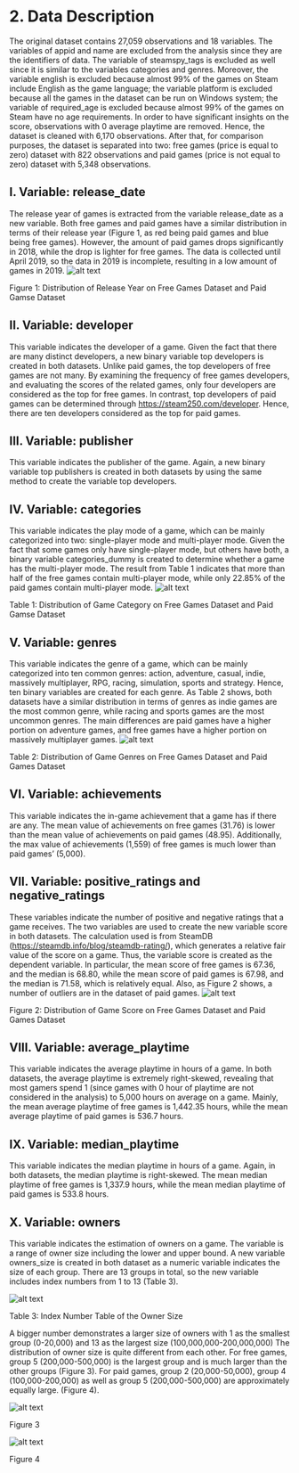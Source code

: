 # 2. Data Description
The original dataset contains 27,059 observations and 18 variables. The variables of appid and name are excluded from the analysis since they are the identifiers of data. The variable of steamspy_tags is excluded as well since it is similar to the variables categories and genres. Moreover, the variable english is excluded because almost 99% of the games on Steam include English as the game language; the variable platform is excluded because all the games in the dataset can be run on Windows system; the variable of required_age is excluded because almost 99% of the games on Steam have no age requirements. In order to have significant insights on the score, observations with 0 average playtime are removed. Hence, the dataset is cleaned with 6,170 observations. After that, for comparison purposes, the dataset is separated into two: free games (price is equal to zero) dataset with 822 observations and paid games (price is not equal to zero) dataset with 5,348 observations.

## I. Variable: release_date
The release year of games is extracted from the variable release_date as a new variable. Both free games and paid games have a similar distribution in terms of their release year (Figure 1, as red being paid games and blue being free games). However, the amount of paid games drops significantly in 2018, while the drop is lighter for free games. The data is collected until April 2019, so the data in 2019 is incomplete, resulting in a low amount of games in 2019.
![alt text](https://github.com/tzyiyuet/video-games/blob/master/Release_year.png?raw=true)

Figure 1: Distribution of Release Year on Free Games Dataset and Paid Gamse Dataset

## II. Variable: developer
This variable indicates the developer of a game. Given the fact that there are many distinct developers, a new binary variable top developers is created in both datasets. Unlike paid games, the top developers of free games are not many. By examining the frequency of free games developers, and evaluating the scores of the related games, only four developers are considered as the top for free games. In contrast, top developers of paid games can be determined through https://steam250.com/developer. Hence, there are ten developers considered as the top for paid games. 

## III. Variable: publisher
This variable indicates the publisher of the game. Again, a new binary variable top publishers is created in both datasets by using the same method to create the variable top developers.

## IV. Variable: categories
This variable indicates the play mode of a game, which can be mainly categorized into two: single-player mode and multi-player mode. Given the fact that some games only have single-player mode, but others have both, a binary variable categories_dummy is created to determine whether a game has the multi-player mode. The result from Table 1 indicates that more than half of the free games contain multi-player mode, while only 22.85% of the paid games contain multi-player mode.
![alt text](https://github.com/tzyiyuet/video-games/blob/master/figure%201.jpg?raw=true)

Table 1: Distribution of Game Category on Free Games Dataset and Paid Gamse Dataset

## V. Variable: genres
This variable indicates the genre of a game, which can be mainly categorized into ten common genres: action, adventure, casual, indie, massively multiplayer, RPG, racing, simulation, sports and strategy. Hence, ten binary variables are created for each genre. As Table 2 shows, both datasets have a similar distribution in terms of genres as indie games are the most common genre, while racing and sports games are the most uncommon genres. The main differences are paid games have a higher portion on adventure games, and free games have a higher portion on massively multiplayer games.
![alt text](https://github.com/tzyiyuet/video-games/blob/master/figure%202.JPG?raw=true)

Table 2: Distribution of Game Genres on Free Games Dataset and Paid Games Dataset

## VI. Variable: achievements
This variable indicates the in-game achievement that a game has if there are any. The mean value of achievements on free games (31.76) is lower than the mean value of achievements on paid games (48.95). Additionally, the max value of achievements (1,559) of free games is much lower than paid games’ (5,000).

## VII. Variable: positive_ratings and negative_ratings
These variables indicate the number of positive and negative ratings that a game receives. The two variables are used to create the new variable score in both datasets. The calculation used is from SteamDB (https://steamdb.info/blog/steamdb-rating/), which generates a relative fair value of the score on a game. Thus, the variable score is created as the dependent variable. In particular, the mean score of free games is 67.36, and the median is 68.80, while the mean score of paid games is 67.98, and the median is 71.58, which is relatively equal. Also, as Figure 2 shows, a number of outliers are in the dataset of paid games.
![alt text](https://github.com/tzyiyuet/video-games/blob/master/score.png?raw=true)

Figure 2: Distribution of Game Score on Free Games Dataset and Paid Games Dataset

## VIII. Variable: average_playtime
This variable indicates the average playtime in hours of a game. In both datasets, the average playtime is extremely right-skewed, revealing that most gamers spend 1 (since games with 0 hour of playtime are not considered in the analysis) to 5,000 hours on average on a game. Mainly, the mean average playtime of free games is 1,442.35 hours, while the mean average playtime of paid games is 536.7 hours.

## IX. Variable: median_playtime
This variable indicates the median playtime in hours of a game. Again, in both datasets, the median playtime is right-skewed. The mean median playtime of free games is 1,337.9 hours, while the mean median playtime of paid games is 533.8 hours.

## X. Variable: owners
This variable indicates the estimation of owners on a game. The variable is a range of owner size including the lower and upper bound. A new variable owners_size is created in both dataset as a numeric variable indicates the size of each group. There are 13 groups in total, so the new variable includes index numbers from 1 to 13 (Table 3). 

![alt text](https://github.com/tzyiyuet/video-games/blob/master/Table%203.JPG?raw=true)

Table 3: Index Number Table of the Owner Size

A bigger number demonstrates a larger size of owners with 1 as the smallest group (0-20,000) and 13 as the largest size (100,000,000-200,000,000) The distribution of owner size is quite different from each other. For free games, group 5 (200,000-500,000) is the largest group and is much larger than the other groups (Figure 3). For paid games, group 2 (20,000-50,000), group 4 (100,000-200,000) as well as group 5 (200,000-500,000) are approximately equally large. (Figure 4).

![alt text](https://github.com/tzyiyuet/video-games/blob/master/free_owner.png?raw=true) 

Figure 3

![alt text](https://github.com/tzyiyuet/video-games/blob/master/paid_owner.png?raw=true) 

Figure 4

